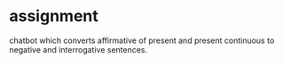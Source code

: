 # assignment
chatbot which converts affirmative of present and present continuous to negative and interrogative sentences. 
